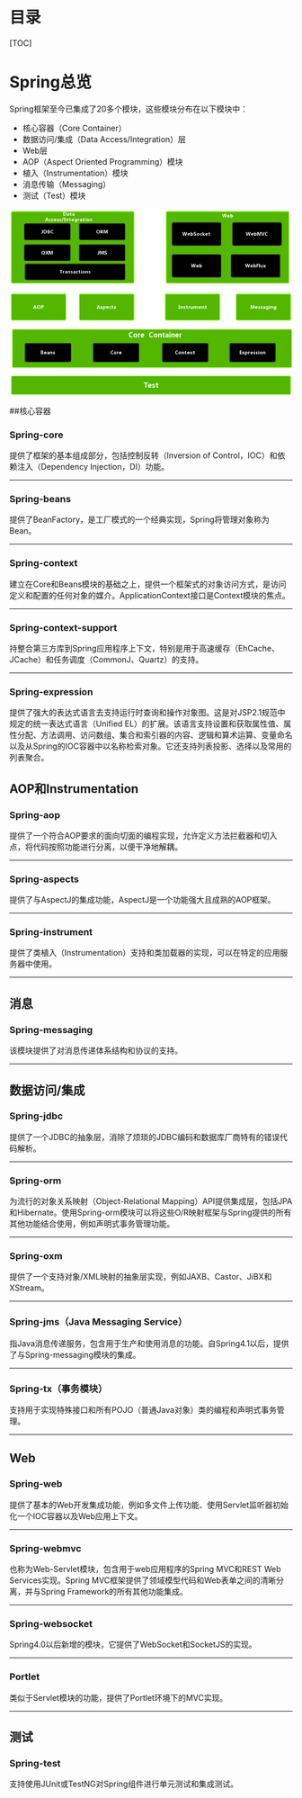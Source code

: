 # 目录
[TOC]

# Spring总览
Spring框架至今已集成了20多个模块，这些模块分布在以下模块中：

- 核心容器（Core Container）
- 数据访问/集成（Data Access/Integration）层
- Web层
- AOP（Aspect Oriented Programming）模块
- 植入（Instrumentation）模块
- 消息传输（Messaging）
- 测试（Test）模块

![1](../../Image/2021/210407.png)

##核心容器
### Spring-core
提供了框架的基本组成部分，包括控制反转（Inversion of Control，IOC）和依赖注入（Dependency Injection，DI）功能。

---

### Spring-beans
提供了BeanFactory，是工厂模式的一个经典实现，Spring将管理对象称为Bean。

---

### Spring-context
建立在Core和Beans模块的基础之上，提供一个框架式的对象访问方式，是访问定义和配置的任何对象的媒介。ApplicationContext接口是Context模块的焦点。

---

### Spring-context-support
持整合第三方库到Spring应用程序上下文，特别是用于高速缓存（EhCache、JCache）和任务调度（CommonJ、Quartz）的支持。

---

### Spring-expression
提供了强大的表达式语言去支持运行时查询和操作对象图。这是对JSP2.1规范中规定的统一表达式语言（Unified EL）的扩展。该语言支持设置和获取属性值、属性分配、方法调用、访问数组、集合和索引器的内容、逻辑和算术运算、变量命名以及从Spring的IOC容器中以名称检索对象。它还支持列表投影、选择以及常用的列表聚合。
 

## AOP和Instrumentation
### Spring-aop
提供了一个符合AOP要求的面向切面的编程实现，允许定义方法拦截器和切入点，将代码按照功能进行分离，以便干净地解耦。

---

### Spring-aspects
提供了与AspectJ的集成功能，AspectJ是一个功能强大且成熟的AOP框架。

---

### Spring-instrument
提供了类植入（Instrumentation）支持和类加载器的实现，可以在特定的应用服务器中使用。

--- 

## 消息
### Spring-messaging
该模块提供了对消息传递体系结构和协议的支持。

---

## 数据访问/集成
### Spring-jdbc
提供了一个JDBC的抽象层，消除了烦琐的JDBC编码和数据库厂商特有的错误代码解析。

---

### Spring-orm
为流行的对象关系映射（Object-Relational Mapping）API提供集成层，包括JPA和Hibernate。使用Spring-orm模块可以将这些O/R映射框架与Spring提供的所有其他功能结合使用，例如声明式事务管理功能。

---
 
### Spring-oxm
提供了一个支持对象/XML映射的抽象层实现，例如JAXB、Castor、JiBX和XStream。

---

### Spring-jms（Java Messaging Service）
指Java消息传递服务，包含用于生产和使用消息的功能。自Spring4.1以后，提供了与Spring-messaging模块的集成。

---

### Spring-tx（事务模块）
支持用于实现特殊接口和所有POJO（普通Java对象）类的编程和声明式事务管理。

---

## Web
### Spring-web
提供了基本的Web开发集成功能，例如多文件上传功能、使用Servlet监听器初始化一个IOC容器以及Web应用上下文。

---

### Spring-webmvc
也称为Web-Servlet模块，包含用于web应用程序的Spring MVC和REST Web Services实现。Spring MVC框架提供了领域模型代码和Web表单之间的清晰分离，并与Spring Framework的所有其他功能集成。

---

### Spring-websocket
Spring4.0以后新增的模块，它提供了WebSocket和SocketJS的实现。

---

### Portlet
类似于Servlet模块的功能，提供了Portlet环境下的MVC实现。

---

## 测试
### Spring-test
支持使用JUnit或TestNG对Spring组件进行单元测试和集成测试。



